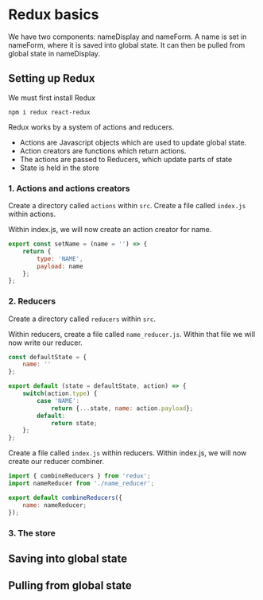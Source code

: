 # Redux basics

We have two components: nameDisplay and nameForm. A name is set in nameForm, where it is saved into global state. It can then be pulled from global state in nameDisplay.

## Setting up Redux

We must first install Redux
```
npm i redux react-redux
```

Redux works by a system of actions and reducers.

- Actions are Javascript objects which are used to update global state.
- Action creators are functions which return actions.
- The actions are passed to Reducers, which update parts of state
- State is held in the store

### 1. Actions and actions creators

Create a directory called ```actions``` within ```src```. Create a file called ```index.js``` within actions.

Within index.js, we will now create an action creator for name.
```Javascript
export const setName = (name = '') => {
    return {
        type: 'NAME',
        payload: name
    };
};
```

### 2. Reducers

Create a directory called ```reducers``` within ```src```. 

Within reducers, create a file called ```name_reducer.js```. Within that file we will now write our reducer.
```Javascript
const defaultState = {
    name: ''
};

export default (state = defaultState, action) => {
    switch(action.type) {
        case 'NAME':
            return {...state, name: action.payload};
        default:
            return state;
    };
};
```

Create a file called ```index.js``` within reducers. Within index.js, we will now create our reducer combiner.
```Javascript
import { combineReducers } from 'redux';
import nameReducer from './name_reducer';

export default combineReducers({
    name: nameReducer;
});
```

### 3. The store

## Saving into global state

## Pulling from global state